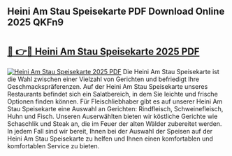 ## Heini Am Stau Speisekarte PDF Download Online 2025 QKFn9

# <h2><a href="http://gc9va5.nevu.top/?p=Heini+Am+Stau+Speisekarte">🔗 👉🔴 Heini Am Stau Speisekarte 2025 PDF</a></h2>

[![Heini Am Stau Speisekarte 2025 PDF](https://i.imgur.com/dBaPXMq.png)](http://gc9va5.nevu.top/?p=Heini+Am+Stau+Speisekarte)
Die Heini Am Stau Speisekarte ist die Wahl zwischen einer Vielzahl von Gerichten und befriedigt Ihre Geschmackspräferenzen. Auf der Heini Am Stau Speisekarte unseres Restaurants befindet sich ein Salatbereich, in dem Sie leichte und frische Optionen finden können. Für Fleischliebhaber gibt es auf unserer Heini Am Stau Speisekarte eine Auswahl an Gerichten: Rindfleisch, Schweinefleisch, Huhn und Fisch. Unseren Auserwählten bieten wir köstliche Gerichte wie Schaschlik und Steak an, die im Feuer der alten Wälder zubereitet werden. In jedem Fall sind wir bereit, Ihnen bei der Auswahl der Speisen auf der Heini Am Stau Speisekarte zu helfen und Ihnen einen komfortablen und komfortablen Service zu bieten.
